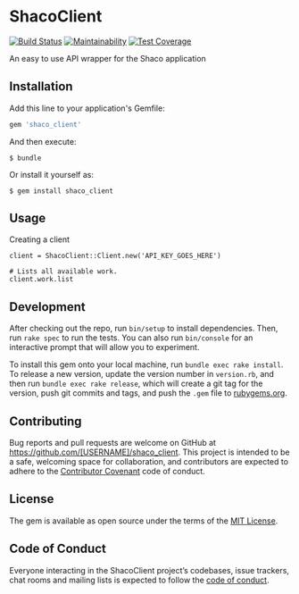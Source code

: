 # ShacoClient

[![Build Status](https://travis-ci.org/TruRooms/shaco_client.svg?branch=master)](https://travis-ci.org/TruRooms/shaco_client)
[![Maintainability](https://api.codeclimate.com/v1/badges/ab9407e605abc307b88f/maintainability)](https://codeclimate.com/github/TruRooms/shaco_client/maintainability)
[![Test Coverage](https://api.codeclimate.com/v1/badges/ab9407e605abc307b88f/test_coverage)](https://codeclimate.com/github/TruRooms/shaco_client/test_coverage)

An easy to use API wrapper for the Shaco application

## Installation

Add this line to your application's Gemfile:

```ruby
gem 'shaco_client'
```

And then execute:

    $ bundle

Or install it yourself as:

    $ gem install shaco_client

## Usage

Creating a client

    client = ShacoClient::Client.new('API_KEY_GOES_HERE')

    # Lists all available work.
    client.work.list

## Development

After checking out the repo, run `bin/setup` to install dependencies. Then, run `rake spec` to run the tests. You can also run `bin/console` for an interactive prompt that will allow you to experiment.

To install this gem onto your local machine, run `bundle exec rake install`. To release a new version, update the version number in `version.rb`, and then run `bundle exec rake release`, which will create a git tag for the version, push git commits and tags, and push the `.gem` file to [rubygems.org](https://rubygems.org).

## Contributing

Bug reports and pull requests are welcome on GitHub at https://github.com/[USERNAME]/shaco_client. This project is intended to be a safe, welcoming space for collaboration, and contributors are expected to adhere to the [Contributor Covenant](http://contributor-covenant.org) code of conduct.

## License

The gem is available as open source under the terms of the [MIT License](https://opensource.org/licenses/MIT).

## Code of Conduct

Everyone interacting in the ShacoClient project’s codebases, issue trackers, chat rooms and mailing lists is expected to follow the [code of conduct](https://github.com/[USERNAME]/shaco_client/blob/master/CODE_OF_CONDUCT.md).
